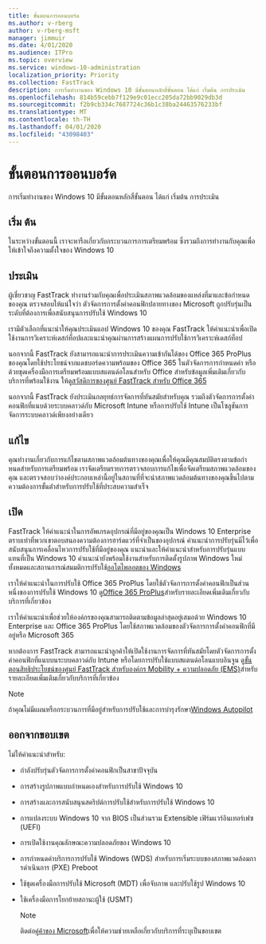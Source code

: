 ```yaml
---
title: ขั้นตอนการออนบอร์ด
ms.author: v-rberg
author: v-rberg-msft
manager: jimmuir
ms.date: 4/01/2020
ms.audience: ITPro
ms.topic: overview
ms.service: windows-10-administration
localization_priority: Priority
ms.collection: FastTrack
description: การเริ่มทํางานของ Windows 10 มีขั้นตอนหลักสี่ขั้นตอน ได้แก่ เริ่มต้น การประเมิน
ms.openlocfilehash: 814b59cebb7f129e9c01ecc205da72bb9029db3d
ms.sourcegitcommit: f2b9cb334c7687724c36b1c38ba24463576233bf
ms.translationtype: MT
ms.contentlocale: th-TH
ms.lasthandoff: 04/01/2020
ms.locfileid: "43098403"
---
```

# <a name="onboarding-phases"></a>ขั้นตอนการออนบอร์ด

การเริ่มทํางานของ Windows 10 มีขั้นตอนหลักสี่ขั้นตอน ได้แก่ เริ่มต้น การประเมิน

## <a name="initiate"></a>เริ่ม ต้น

ในระหว่างขั้นตอนนี้ เราจะหารือเกี่ยวกับกระบวนการการเตรียมพร้อม ซึ่งรวมถึงการทํางานกับคุณเพื่อให้เข้าใจถึงความตั้งใจของ Windows 10

## <a name="assess"></a>ประเมิน

ผู้เชี่ยวชาญ FastTrack ทํางานร่วมกับคุณเพื่อประเมินสภาพแวดล้อมของแหล่งที่มาและข้อกําหนดของคุณ ตรวจสอบให้แน่ใจว่า ตัวจัดการการตั้งค่าคอนฟิกปลายทางของ Microsoft ถูกปรับรุ่นเป็นระดับที่ต้องการเพื่อสนับสนุนการปรับใช้ Windows 10 

เรามีตัวเลือกที่แนะนําให้คุณประเมินแอป Windows 10 ของคุณ FastTrack ให้คําแนะนําเพื่อเปิดใช้งานการวิเคราะห์เดสก์ท็อปและแนะนําคุณผ่านการสร้างแผนการปรับใช้การวิเคราะห์เดสก์ท็อป

นอกจากนี้ FastTrack ยังสามารถแนะนําการประเมินความเข้ากันได้ของ Office 365 ProPlus ของคุณโดยใช้ประโยชน์จากแดชบอร์ดความพร้อมของ Office 365 ในตัวจัดการการกําหนดค่า หรือด้วยชุดเครื่องมือการเตรียมพร้อมแบบสแตนด์อโลนสําหรับ Office สําหรับข้อมูลเพิ่มเติมเกี่ยวกับบริการที่พร้อมใช้งาน ให้ดู[สวัสดิการของศูนย์ FastTrack สําหรับ Office 365](O365-fasttrack-benefit-for-office-365.md) 

นอกจากนี้ FastTrack ยังประเมินกลยุทธ์การจัดการที่ทันสมัยสําหรับคุณ รวมถึงตัวจัดการการตั้งค่าคอนฟิกที่แนบด้วยระบบคลาวด์กับ Microsoft Intune หรือการปรับใช้ Intune เป็นโซลูชันการจัดการระบบคลาวด์เพียงอย่างเดียว

## <a name="remediate"></a>แก้ไข

คุณทํางานเกี่ยวกับการแก้ไขตามสภาพแวดล้อมต้นทางของคุณเพื่อให้คุณมีคุณสมบัติตรงตามข้อกําหนดสําหรับการเตรียมพร้อม เราจัดเตรียมรายการตรวจสอบการแก้ไขเพื่อจัดเตรียมสภาพแวดล้อมของคุณ และตรวจสอบว่าองค์ประกอบเหล่านี้อยู่ในสถานที่ที่จะนําสภาพแวดล้อมต้นทางของคุณขึ้นไปตามความต้องการขั้นต่ําสําหรับการปรับใช้ที่ประสบความสําเร็จ 

## <a name="enable"></a>เปิด

FastTrack ให้คําแนะนําในการอัพเกรดอุปกรณ์ที่มีอยู่ของคุณเป็น Windows 10 Enterprise ตราบเท่าที่พวกเขาตอบสนองความต้องการฮาร์ดแวร์ที่จําเป็นของอุปกรณ์ คําแนะนําการปรับรุ่นมีไว้เพื่อสนับสนุนการเคลื่อนไหวการปรับใช้ที่มีอยู่ของคุณ แนะนําและให้คําแนะนําสําหรับการปรับรุ่นแบบแทนที่เป็น Windows 10 คําแนะนํายังพร้อมใช้งานสําหรับการติดตั้งรูปภาพ Windows ใหม่ทั้งหมดและสถานการณ์สมมติการปรับใช้[ออโตไพลอตของ Windows](EMS-onboarding-phases.md#windows-autopilot) 

เราให้คําแนะนําในการปรับใช้ Office 365 ProPlus โดยใช้ตัวจัดการการตั้งค่าคอนฟิกเป็นส่วนหนึ่งของการปรับใช้ Windows 10 ดู[Office 365 ProPlus](O365-onboarding-and-migration.md#office-365-proplus)สําหรับรายละเอียดเพิ่มเติมเกี่ยวกับบริการที่เกี่ยวข้อง

เราให้คําแนะนําเพื่อช่วยให้องค์กรของคุณสามารถติดตามข้อมูลล่าสุดอยู่เสมอด้วย Windows 10 Enterprise และ Office 365 ProPlus โดยใช้สภาพแวดล้อมของตัวจัดการการตั้งค่าคอนฟิกที่มีอยู่หรือ Microsoft 365

หากต้องการ FastTrack สามารถแนะนําลูกค้าให้เปิดใช้งานการจัดการที่ทันสมัยโดยตัวจัดการการตั้งค่าคอนฟิกที่แนบบนระบบคลาวด์กับ Intune หรือโดยการปรับใช้แบบสแตนด์อโลนแบบอินจูน ดู[ขั้นตอนสิทธิประโยชน์ของศูนย์ FastTrack สําหรับองค์กร Mobility + ความปลอดภัย (EMS)](EMS-fasttrack-process.md)สําหรับรายละเอียดเพิ่มเติมเกี่ยวกับบริการที่เกี่ยวข้อง

> [!NOTE]
> ถ้าคุณไม่มีแผนหรือกระบวนการที่มีอยู่สําหรับการปรับใช้และการบํารุงรักษา[Windows Autopilot](EMS-onboarding-phases.md#windows-autopilot)

## <a name="out-of-scope"></a>ออกจากขอบเขต

ไม่ให้คําแนะนําสําหรับ:

- กําลังปรับรุ่นตัวจัดการการตั้งค่าคอนฟิกเป็นสาขาปัจจุบัน
- การสร้างรูปภาพแบบกําหนดเองสําหรับการปรับใช้ Windows 10
- การสร้างและการสนับสนุนสคริปต์การปรับใช้สําหรับการปรับใช้ Windows 10
- การแปลงระบบ Windows 10 จาก BIOS เป็นส่วนรวม Extensible เฟิร์มแวร์อินเทอร์เฟซ (UEFI)
- การเปิดใช้งานคุณลักษณะความปลอดภัยของ Windows 10 
- การกําหนดค่าบริการการปรับใช้ Windows (WDS) สําหรับการเริ่มระบบของสภาพแวดล้อมการดําเนินการ (PXE) Preboot
- ใช้ชุดเครื่องมือการปรับใช้ Microsoft (MDT) เพื่อจับภาพ และปรับใช้รูป Windows 10
- ใช้เครื่องมือการโยกย้ายสถานะผู้ใช้ (USMT)

  > [!NOTE]
  > ติดต่อ[คู่ค้าของ Microsoft](https://go.microsoft.com/fwlink/?linkid=2080150)เพื่อให้ความช่วยเหลือเกี่ยวกับบริการที่ระบุเป็นขอบเขต

 